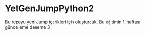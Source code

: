 # YetGenJumpPython2
Bu repoyu yeni Jump içerikleri için oluşturduk.
Bu eğitimin 1. haftası
güncelleme deneme 3
